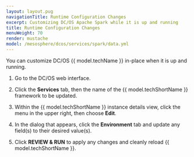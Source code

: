 ```yaml
---
layout: layout.pug
navigationTitle: Runtime Configuration Changes
excerpt: Customizing DC/OS Apache Spark while it is up and running
title: Runtime Configuration Changes
menuWeight: 70
render: mustache
model: /mesosphere/dcos/services/spark/data.yml
---
```


You can customize DC/OS {{ model.techName }} in-place when it is up and running.

1. Go to the DC/OS web interface.

1. Click the **Services** tab, then the name of the {{ model.techShortName }} framework to be updated.

1. Within the {{ model.techShortName }} instance details view, click the menu in the upper right, then choose **Edit**.

1. In the dialog that appears, click the **Environment** tab and update any field(s) to their desired value(s).

1. Click **REVIEW & RUN** to apply any changes and cleanly reload {{ model.techShortName }}.
